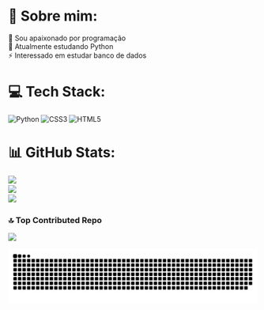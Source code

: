 # 💫 Sobre mim:
🔭 Sou apaixonado por programação<br>🌱 Atualmente estudando Python<br>⚡ Interessado em estudar banco de dados

# 💻 Tech Stack:
![Python](https://img.shields.io/badge/python-3670A0?style=plastic&logo=python&logoColor=ffdd54) ![CSS3](https://img.shields.io/badge/css3-%231572B6.svg?style=plastic&logo=css3&logoColor=white) ![HTML5](https://img.shields.io/badge/html5-%23E34F26.svg?style=plastic&logo=html5&logoColor=white)
# 📊 GitHub Stats:
![](https://github-readme-stats.vercel.app/api?username=SpectorPrime&theme=vision-friendly-dark&hide_border=false&include_all_commits=true&count_private=true)<br/>
![](https://github-readme-streak-stats.herokuapp.com/?user=SpectorPrime&theme=vision-friendly-dark&hide_border=false)<br/>
![](https://github-readme-stats.vercel.app/api/top-langs/?username=SpectorPrime&theme=vision-friendly-dark&hide_border=false&include_all_commits=true&count_private=true&layout=compact)

### 🔝 Top Contributed Repo
![](https://github-contributor-stats.vercel.app/api?username=SpectorPrime&limit=5&theme=radical&combine_all_yearly_contributions=true)

![Snake animation](https://github.com/ellen2121/ellen2121/blob/output/github-contribution-grid-snake.svg)


<!-- Proudly created with GPRM ( https://gprm.itsvg.in ) -->
